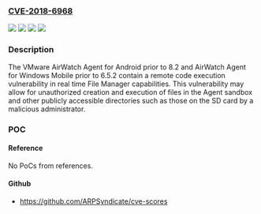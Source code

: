 ### [CVE-2018-6968](https://cve.mitre.org/cgi-bin/cvename.cgi?name=CVE-2018-6968)
![](https://img.shields.io/static/v1?label=Product&message=AirWatch%20Agent&color=blue)
![](https://img.shields.io/static/v1?label=Version&message=AirWatch%20Agent%20for%20Android%20prior%20to%208.2%20&color=brightgreen)
![](https://img.shields.io/static/v1?label=Version&message=AirWatch%20Agent%20for%20Windows%20Mobile%20prior%20to%206.5.2%20&color=brightgreen)
![](https://img.shields.io/static/v1?label=Vulnerability&message=Remote%20Code%20Execution&color=brightgreen)

### Description

The VMware AirWatch Agent for Android prior to 8.2 and AirWatch Agent for Windows Mobile prior to 6.5.2 contain a remote code execution vulnerability in real time File Manager capabilities. This vulnerability may allow for unauthorized creation and execution of files in the Agent sandbox and other publicly accessible directories such as those on the SD card by a malicious administrator.

### POC

#### Reference
No PoCs from references.

#### Github
- https://github.com/ARPSyndicate/cve-scores

